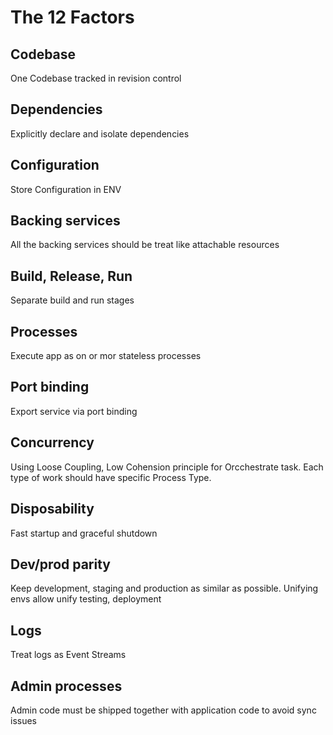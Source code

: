 # The 12 Factors

## Codebase

One Codebase tracked in revision control

## Dependencies

Explicitly declare and isolate dependencies

## Configuration

Store Configuration in ENV

## Backing services

All the backing services should be treat like attachable resources

## Build, Release, Run

Separate build and run stages

## Processes

Execute app as on or mor stateless processes

## Port binding

Export service via port binding

## Concurrency

Using Loose Coupling, Low Cohension principle for Orcchestrate task. Each type of work should have
specific Process Type. 

## Disposability

Fast startup and graceful shutdown

## Dev/prod parity

Keep development, staging and production as similar as possible. Unifying envs allow unify testing, deployment

## Logs

Treat logs as Event Streams

## Admin processes

Admin code must be shipped together with application code to avoid sync issues